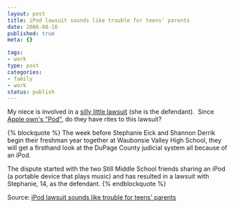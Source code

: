 ```yaml
--- 
layout: post
title: iPod lawsuit sounds like trouble for teens' parents
date: 2006-08-16
published: true
meta: {}

tags: 
- work
type: post
categories: 
- family
- work
status: publish
---
```

My niece is involved in a [silly little lawsuit](http://www.suburbanchicagonews.com/sunpub/naper/news/6_1_NA16_IPOD_S10816.htm) (she is the defendant).  Since [Apple own's "Pod"](http://news.com.com/2100-1030_3-6105789.html), do they have rites to this lawsuit?

{% blockquote %}
The week before Stephanie Eick and Shannon Derrik begin their freshman year together at Waubonsie Valley High School, they will get a firsthand look at the DuPage County judicial system all because of an iPod.  

The dispute started with the two Still Middle School friends sharing an iPod (a portable device that plays music) and has resulted in a lawsuit with Stephanie, 14, as the defendant. 
{% endblockquote %} 

Source: [iPod lawsuit sounds like trouble for teens' parents](http://www.suburbanchicagonews.com/sunpub/naper/news/6_1_NA16_IPOD_S10816.htm)

